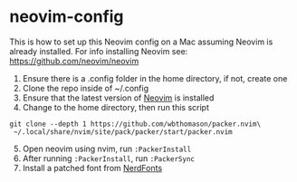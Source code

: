 # neovim-config
This is how to set up this Neovim config on a Mac assuming Neovim is already installed. For info installing Neovim see: https://github.com/neovim/neovim
1. Ensure there is a .config folder in the home directory, if not, create one
2. Clone the repo inside of ~/.config
3. Ensure that the latest version of [Neovim](https://github.com/neovim/neovim) is installed
4. Change to the home directory, then run this script
```console
git clone --depth 1 https://github.com/wbthomason/packer.nvim\
 ~/.local/share/nvim/site/pack/packer/start/packer.nvim
 ```
5. Open neovim using nvim, run ```:PackerInstall```
6. After running ```:PackerInstall```, run ```:PackerSync```
7. Install a patched font from [NerdFonts](https://www.nerdfonts.com)
